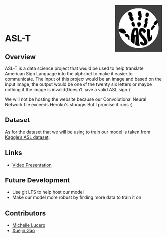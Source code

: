 <img align="right" src="imgs/colgan-asl-logo.jpg" alt="colgan-asl-logo" width="150">

<br />
<br />
<br />

# ASL-T

## Overview
ASL-T is a data science project that would be used to help translate American Sign Language into the alphabet to make it easier to communicate. The input of this project would be an image and based on the input image, the output would be one of the twenty six letters or maybe nothing if the image is invalid(Doesn’t have a valid ASL sign.)  

We will not be hosting the website because our Convolutional Neural Network file exceeds Heroku's storage. But I promise it runs :)

## Dataset
As for the dataset that we will be using to train our model is taken from [Kaggle’s ASL dataset].

[Kaggle’s ASL dataset]: https://www.kaggle.com/grassknoted/asl-alphabet?

## Links
- [Video Presentation]

[Video Presentation]: https://drive.google.com/file/d/1W4w_waNjaSjc-VcAAOMJ_ODrY0aaXXsf/view?usp=sharing

## Future Development
- Use git LFS to help host our model
- Make our model more robust by finding more data to train it on

## Contributors
- [Michelle Lucero]
- [Xuejin Gao]

[Michelle Lucero]: https://github.com/MichelleLucero
[Xuejin Gao]: https://github.com/xuejingao
